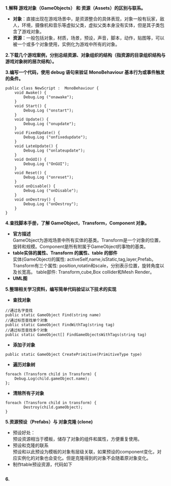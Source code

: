 **1.解释 游戏对象（GameObjects） 和 资源（Assets）的区别与联系。**

- **对象**：直接出现在游戏场景中，是资源整合的具体表现，对象一般有玩家，敌人，环境，摄像机和音乐等虚拟父类，虚拟父类本身没有实体，但是其子类包含了游戏对象。
- **资源**：一般包括对象，材质，场景，预设，声音，脚本，动作，贴图等，可以被一个或多个对象使用，实例化为游戏中所有的对象。

**2.下载几个游戏案例，分别总结资源、对象组织的结构（指资源的目录组织结构与游戏对象树的层次结构）。**

**3.编写一个代码，使用 debug 语句来验证 MonoBehaviour 基本行为或事件触发的条件。**

```
public class NewScript :  MonoBehaviour {
    void Awake() {
        Debug.Log ("onawake");
    }
    void Start() {
        Debug.Log ("onstart");
    }
    void Update() {
    	Debug.Log ("onupdate");
    }
    void FixedUpdate() {
    	Debug.Log ("onfixedupdate");	
    }
    void LateUpdate() {
    	Debug.Log ("onlateupdate");
    }
    void OnGUI() {
    	Debug.Log ("OnGUI");
    }
    void Reset() {
    	Debug.Log ("onreset");
    }
    void onDisable() {
    	Debug.Log ("onDisable");
    }
    void onDestroy() {
    	Debug.Log ("onDestroy");
    }
}
```
**4.查找脚本手册，了解 GameObject，Transform，Component 对象。**
- **官方描述**<br>GameObject为游戏场景中所有实体的基类。Transform是一个对象的位置，旋转和规模。Component是所有附属于GameObject的事物的基类。
- **table实体的属性、Transform 的属性、table 的部件**<br> 实体(GameObject)的属性: activeSelf,name,isStatic,tag,layer,Prefab。  Transform有三个属性: position,rotatin和scale，分别表示位置，旋转角度以及长宽高。  table部件: Transform,cube,Box collider和Mesh Render。
- **UML图**<br>


**5.整理相关学习资料，编写简单代码验证以下技术的实现**
- **查找对象**<br>
```
//通过名字查找
public static GameObject Find(string name)
//通过标签查找单个对象
public static GameObject FindWithTag(string tag)
//通过标签查找多个对象
public static GameObject[] FindGameObjectsWithTags(string tag)
```
- **添加子对象**<br>
```
public static GameObject CreatePrimitive(PrimitiveType type)
```
- **遍历对象树**<br>
```
foreach (Transform child in Transform) {
    Debug.Log(child.gameObject.name);
};
```
- **清除所有子对象**<br>
```
foreach (Transform child in transform) {
        Destroy(child.gameObject);
}
```

**5.资源预设（Prefabs）与 对象克隆 (clone)**
- 预设好处：<br>
预设资源相当于模板，储存了对象的组件和属性，方便重复使用。
- 预设和克隆的联系<br>
预设和以此预设为模板的对象有层级关联，如果预设的component变化，对应实例化的对象也会变化。但是克隆得到的对象不会随着原对象变化。
- 制作table预设资源，代码如下
```
```

**6.**

